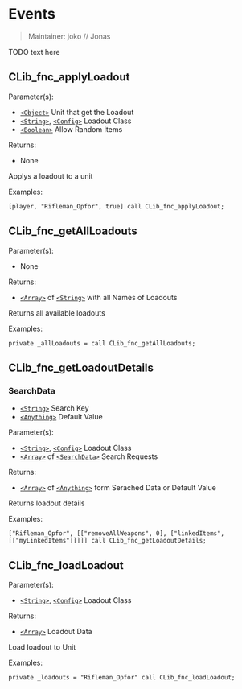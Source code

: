 # Events

> Maintainer: joko // Jonas

TODO text here

## CLib_fnc_applyLoadout

Parameter(s):
* [`<Object>`] Unit that get the Loadout
* [`<String>`], [`<Config>`] Loadout Class
* [`<Boolean>`] Allow Random Items

Returns:
* None

Applys a loadout to a unit

Examples:

```sqf
[player, "Rifleman_Opfor", true] call CLib_fnc_applyLoadout;
```

## CLib_fnc_getAllLoadouts

Parameter(s):
* None

Returns:
* [`<Array>`] of [`<String>`] with all Names of Loadouts

Returns all available loadouts

Examples:

```sqf
private _allLoadouts = call CLib_fnc_getAllLoadouts;
```

## CLib_fnc_getLoadoutDetails

### SearchData
* [`<String>`] Search Key
* [`<Anything>`] Default Value

Parameter(s):
* [`<String>`], [`<Config>`] Loadout Class
* [`<Array>`] of [`<SearchData>`] Search Requests

Returns:
* [`<Array>`] of [`<Anything>`] form Serached Data or Default Value

Returns loadout details

Examples:

```sqf
["Rifleman_Opfor", [["removeAllWeapons", 0], ["linkedItems", [["myLinkedItems"]]]]] call CLib_fnc_getLoadoutDetails;
```

## CLib_fnc_loadLoadout

Parameter(s):
* [`<String>`], [`<Config>`] Loadout Class

Returns:
* [`<Array>`] Loadout Data

Load loadout to Unit

Examples:

```sqf
private _loadouts = "Rifleman_Opfor" call CLib_fnc_loadLoadout;
```

[`<Control>`]: https://community.bistudio.com/wiki/Control
[`<Anything>`]: https://community.bistudio.com/wiki/Anything
[`<Config>`]: https://community.bistudio.com/wiki/Config
[`<Object>`]: https://community.bistudio.com/wiki/Object
[`<String>`]: https://community.bistudio.com/wiki/String
[`<Number>`]: https://community.bistudio.com/wiki/Number
[`<Array>`]: https://community.bistudio.com/wiki/Array
[`<Position>`]: https://community.bistudio.com/wiki/Position
[`<Color>`]: https://community.bistudio.com/wiki/Color
[`<Boolean>`]: https://community.bistudio.com/wiki/Boolean
[`<Code>`]: https://community.bistudio.com/wiki/Code
[`<Group>`]: https://community.bistudio.com/wiki/Group
[`<Location>`]: https://community.bistudio.com/wiki/Location
[`<SearchData>`]: #SearchData
